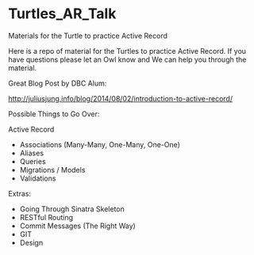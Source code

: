 Turtles_AR_Talk
===============

Materials for the Turtle to practice Active Record

Here is a repo of material for the Turtles to practice Active Record. If you have questions please let an Owl know and We can help you through the material.

Great Blog Post by DBC Alum:

http://juliusjung.info/blog/2014/08/02/introduction-to-active-record/

Possible Things to Go Over:

Active Record
  * Associations (Many-Many, One-Many, One-One)
  * Aliases
  * Queries
  * Migrations / Models
  * Validations

Extras:

* Going Through Sinatra Skeleton
* RESTful Routing
* Commit Messages (The Right Way)
* GIT
* Design
